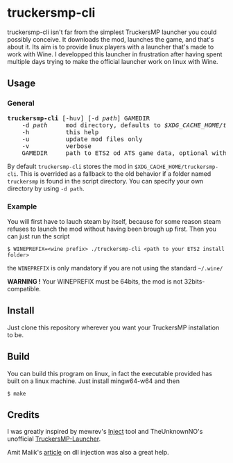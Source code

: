 # truckersmp-cli

truckersmp-cli isn't far from the simplest TruckersMP launcher you could possibly conceive.
It downloads the mod, launches the game, and that's about it. Its aim is to provide linux
players with a launcher that's made to work with Wine. I developped this launcher in
frustration after having spent multiple days trying to make the official launcher work on
linux with Wine.

## Usage ##
### General ###
<pre>
<b>truckersmp-cli</b> [-huv] [-d <i>path</i>] GAMEDIR
    -d <i>path</i>     mod directory, defaults to <i>$XDG_CACHE_HOME/truckersmp-cli</i>
    -h          this help
    -u          update mod files only
    -v          verbose
    GAMEDIR     path to ETS2 od ATS game data, optional with -u
</pre>

By default `truckersmp-cli` stores the mod in `$XDG_CACHE_HOME/truckersmp-cli`.
This is overrided as a fallback to the old behavior if a folder named `truckersmp`
is found in the script directory.
You can specify your own directory by using `-d path`.

### Example ###
You will first have to lauch steam by itself, because for some reason steam refuses to
launch the mod without having been brough up first. Then you can just run the script

```
$ WINEPREFIX=<wine prefix> ./truckersmp-cli <path to your ETS2 install folder>
```

the `WINEPREFIX` is only mandatory if you are not using the standard `~/.wine/`

**WARNING !** Your WINEPREFIX must be 64bits, the mod is not 32bits-compatible.

## Install ##

Just clone this repository wherever you want your TruckersMP installation to be.

## Build ##

You can build this program on linux, in fact the executable provided has built on a linux
machine. Just install mingw64-w64 and then

```
$ make
```

## Credits ##

I was greatly inspired by mewrev's [Inject](https://github.com/mewrev/inject) tool
and TheUnknownNO's unofficial [TruckersMP-Launcher](https://github.com/TheUnknownNO/TruckersMP-Launcher).

Amit Malik's [article](http://securityxploded.com/dll-injection-and-hooking.php) on dll injection was also a great help.
